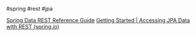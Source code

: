 #spring #rest #jpa

[Spring Data REST Reference Guide](https://docs.spring.io/spring-data/rest/docs/current/reference/html/#reference)
[Getting Started | Accessing JPA Data with REST (spring.io)](https://spring.io/guides/gs/accessing-data-rest/) 